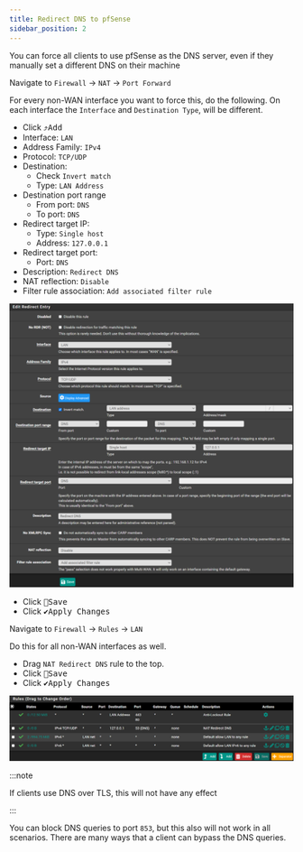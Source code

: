 ```yaml
---
title: Redirect DNS to pfSense
sidebar_position: 2
---
```


You can force all clients to use pfSense as the DNS server,
even if they manually set a different DNS on their machine

Navigate to `Firewall` -> `NAT` -> `Port Forward`

For every non-WAN interface you want to force this, do the following.
On each interface the `Interface` and `Destination Type`, will be different.

- Click <kbd>⤴️Add</kbd>
- Interface: `LAN`
- Address Family: `IPv4`
- Protocol: `TCP/UDP`
- Destination:
  - Check `Invert match`
  - Type: `LAN Address`
- Destination port range
  - From port: `DNS`
  - To port: `DNS`
- Redirect target IP:
  - Type: `Single host`
  - Address: `127.0.0.1`
- Redirect target port:
  - Port: `DNS`
- Description: `Redirect DNS`
- NAT reflection: `Disable`
- Filter rule association: `Add associated filter rule`

![redirect-dns](img/redirect-dns.png)

- Click <kbd>💾Save</kbd>
- Click <kbd>✔️Apply Changes</kbd>

Navigate to `Firewall` -> `Rules` -> `LAN`

Do this for all non-WAN interfaces as well.

- Drag `NAT Redirect DNS` rule to the top.
- Click <kbd>💾Save</kbd>
- Click <kbd>✔️Apply Changes</kbd>

![redirect-dns-rules](img/redirect-dns-rules.png)

:::note

If clients use DNS over TLS, this will not have any effect

:::

You can block DNS queries to port `853`, but this also will not work in all scenarios.
There are many ways that a client can bypass the DNS queries.
